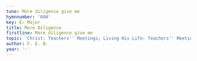 ```yaml
---
tune: More diligence give me
hymnnumber: '604'
key: E♭ Major
title: More Diligence
firstline: More diligence give me
topic: 'Christ: Teachers'' Meetings; Living His Life: Teachers'' Meetings'
author: F. E. B.
year: '-'
---
```

